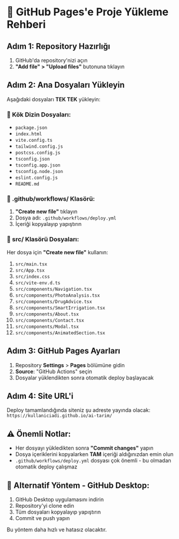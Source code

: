 # 🚀 GitHub Pages'e Proje Yükleme Rehberi

## Adım 1: Repository Hazırlığı
1. GitHub'da repository'nizi açın
2. **"Add file" > "Upload files"** butonuna tıklayın

## Adım 2: Ana Dosyaları Yükleyin
Aşağıdaki dosyaları **TEK TEK** yükleyin:

### 📄 Kök Dizin Dosyaları:
- `package.json`
- `index.html`
- `vite.config.ts`
- `tailwind.config.js`
- `postcss.config.js`
- `tsconfig.json`
- `tsconfig.app.json`
- `tsconfig.node.json`
- `eslint.config.js`
- `README.md`

### 📁 .github/workflows/ Klasörü:
1. **"Create new file"** tıklayın
2. Dosya adı: `.github/workflows/deploy.yml`
3. İçeriği kopyalayıp yapıştırın

### 📁 src/ Klasörü Dosyaları:
Her dosya için **"Create new file"** kullanın:

1. `src/main.tsx`
2. `src/App.tsx`
3. `src/index.css`
4. `src/vite-env.d.ts`
5. `src/components/Navigation.tsx`
6. `src/components/PhotoAnalysis.tsx`
7. `src/components/DrugAdvice.tsx`
8. `src/components/SmartIrrigation.tsx`
9. `src/components/About.tsx`
10. `src/components/Contact.tsx`
11. `src/components/Modal.tsx`
12. `src/components/AnimatedSection.tsx`

## Adım 3: GitHub Pages Ayarları
1. Repository **Settings** > **Pages** bölümüne gidin
2. **Source**: "GitHub Actions" seçin
3. Dosyalar yüklendikten sonra otomatik deploy başlayacak

## Adım 4: Site URL'i
Deploy tamamlandığında siteniz şu adreste yayında olacak:
`https://kullaniciadi.github.io/ai-tarim/`

## ⚠️ Önemli Notlar:
- Her dosyayı yükledikten sonra **"Commit changes"** yapın
- Dosya içeriklerini kopyalarken **TAM** içeriği aldığınızdan emin olun
- `.github/workflows/deploy.yml` dosyası çok önemli - bu olmadan otomatik deploy çalışmaz

## 🔧 Alternatif Yöntem - GitHub Desktop:
1. GitHub Desktop uygulamasını indirin
2. Repository'yi clone edin
3. Tüm dosyaları kopyalayıp yapıştırın
4. Commit ve push yapın

Bu yöntem daha hızlı ve hatasız olacaktır.